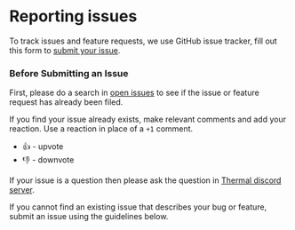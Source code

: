 # Reporting issues

To track issues and feature requests, we use GitHub issue tracker, fill out this form to [submit your issue](https://github.com/gitthermal/thermal/issues/new/choose).

### Before Submitting an Issue

First, please do a search in [open issues](https://github.com/gitthermal/thermal/issues/) to see if the issue or feature request has already been filed.

If you find your issue already exists, make relevant comments and add your reaction. Use a reaction in place of a `+1` comment.

* 👍 - upvote
* 👎 - downvote

If your issue is a question then please ask the question in [Thermal discord server](https://discord.gg/KT3nAR5).

If you cannot find an existing issue that describes your bug or feature, submit an issue using the guidelines below.
